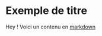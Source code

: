---
---

# Exemple de titre

Hey ! Voici un contenu en [markdown](https://github.com/adam-p/markdown-here/wiki/Markdown-Cheatsheet#table-of-contents)